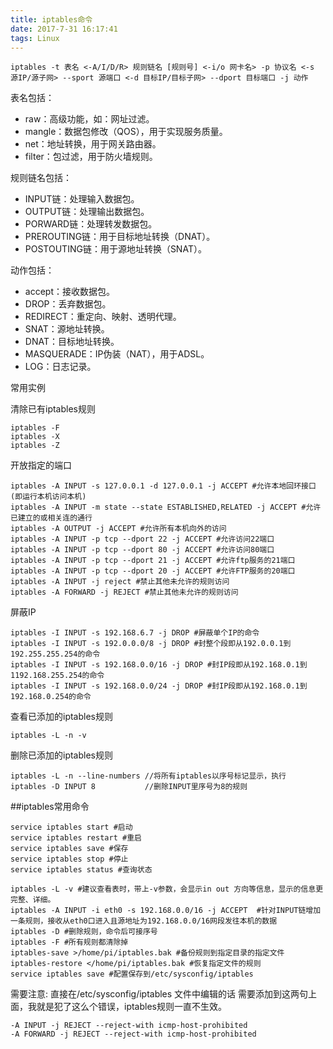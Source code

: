 ```yaml
---
title: iptables命令
date: 2017-7-31 16:17:41
tags: Linux
---
```


    iptables -t 表名 <-A/I/D/R> 规则链名 [规则号] <-i/o 网卡名> -p 协议名 <-s 源IP/源子网> --sport 源端口 <-d 目标IP/目标子网> --dport 目标端口 -j 动作

表名包括：

- raw：高级功能，如：网址过滤。
- mangle：数据包修改（QOS），用于实现服务质量。
- net：地址转换，用于网关路由器。
- filter：包过滤，用于防火墙规则。

规则链名包括：

- INPUT链：处理输入数据包。
- OUTPUT链：处理输出数据包。
- PORWARD链：处理转发数据包。
- PREROUTING链：用于目标地址转换（DNAT）。
- POSTOUTING链：用于源地址转换（SNAT）。

<!-- more -->

动作包括：

- accept：接收数据包。
- DROP：丢弃数据包。
- REDIRECT：重定向、映射、透明代理。
- SNAT：源地址转换。
- DNAT：目标地址转换。
- MASQUERADE：IP伪装（NAT），用于ADSL。
- LOG：日志记录。

常用实例

清除已有iptables规则

    iptables -F 
    iptables -X 
    iptables -Z

开放指定的端口

    iptables -A INPUT -s 127.0.0.1 -d 127.0.0.1 -j ACCEPT #允许本地回环接口(即运行本机访问本机) 
    iptables -A INPUT -m state --state ESTABLISHED,RELATED -j ACCEPT #允许已建立的或相关连的通行 
    iptables -A OUTPUT -j ACCEPT #允许所有本机向外的访问 
    iptables -A INPUT -p tcp --dport 22 -j ACCEPT #允许访问22端口 
    iptables -A INPUT -p tcp --dport 80 -j ACCEPT #允许访问80端口 
    iptables -A INPUT -p tcp --dport 21 -j ACCEPT #允许ftp服务的21端口 
    iptables -A INPUT -p tcp --dport 20 -j ACCEPT #允许FTP服务的20端口 
    iptables -A INPUT -j reject #禁止其他未允许的规则访问 
    iptables -A FORWARD -j REJECT #禁止其他未允许的规则访问

屏蔽IP

    iptables -I INPUT -s 192.168.6.7 -j DROP #屏蔽单个IP的命令 
    iptables -I INPUT -s 192.0.0.0/8 -j DROP #封整个段即从192.0.0.1到192.255.255.254的命令 
    iptables -I INPUT -s 192.168.0.0/16 -j DROP #封IP段即从192.168.0.1到1192.168.255.254的命令 
    iptables -I INPUT -s 192.168.0.0/24 -j DROP #封IP段即从192.168.0.1到192.168.0.254的命令

查看已添加的iptables规则
    
    iptables -L -n -v

删除已添加的iptables规则

	iptables -L -n --line-numbers //将所有iptables以序号标记显示，执行
	iptables -D INPUT 8           //删除INPUT里序号为8的规则

##iptables常用命令

	service iptables start #启动
    service iptables restart #重启
    service iptables save #保存
    service iptables stop #停止
    service iptables status #查询状态
    
    iptables -L -v #建议查看表时，带上-v参数，会显示in out 方向等信息，显示的信息更完整、详细。
    iptables -A INPUT -i eth0 -s 192.168.0.0/16 -j ACCEPT  #针对INPUT链增加一条规则，接收从eth0口进入且源地址为192.168.0.0/16网段发往本机的数据
    iptables -D #删除规则，命令后可接序号
    iptables -F #所有规则都清除掉
    iptables-save >/home/pi/iptables.bak #备份规则到指定目录的指定文件
    iptables-restore </home/pi/iptables.bak #恢复指定文件的规则
    service iptables save #配置保存到/etc/sysconfig/iptables

需要注意: 直接在/etc/sysconfig/iptables 文件中编辑的话 需要添加到这两句上面，我就是犯了这么个错误，iptables规则一直不生效。

	-A INPUT -j REJECT --reject-with icmp-host-prohibited
	-A FORWARD -j REJECT --reject-with icmp-host-prohibited

